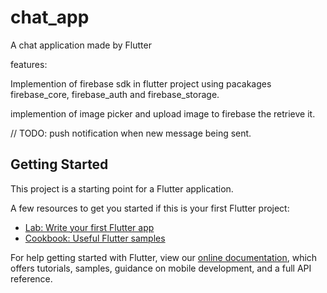 # chat_app

A chat application made by Flutter

features: 

Implemention of firebase sdk in flutter project using pacakages firebase_core,  firebase_auth and firebase_storage.

implemention of image picker and upload image to firebase the retrieve it.

// TODO: push notification when new message being sent.
## Getting Started 

This project is a starting point for a Flutter application.

A few resources to get you started if this is your first Flutter project:

- [Lab: Write your first Flutter app](https://flutter.dev/docs/get-started/codelab)
- [Cookbook: Useful Flutter samples](https://flutter.dev/docs/cookbook)

For help getting started with Flutter, view our
[online documentation](https://flutter.dev/docs), which offers tutorials,
samples, guidance on mobile development, and a full API reference.
